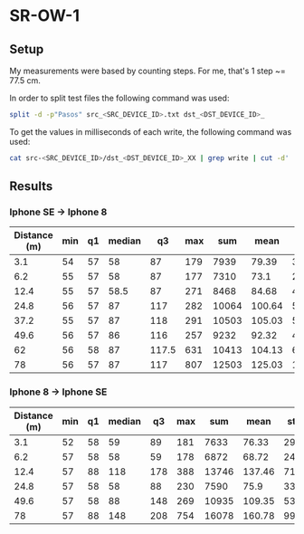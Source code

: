 # SR-OW-1

## Setup

My measurements were based by counting steps. For me, that's 1 step ~= 77.5 cm.

In order to split test files the following command was used:
```bash
split -d -p"Pasos" src_<SRC_DEVICE_ID>.txt dst_<DST_DEVICE_ID>_
```

To get the values in milliseconds of each write, the following command was used:
```bash
cat src-<SRC_DEVICE_ID>/dst_<DST_DEVICE_ID>_XX | grep write | cut -d' ' -f8
```

## Results

### Iphone SE -> Iphone 8

| Distance (m) | min | q1  | median | q3   | max | sum  | mean   | stddev  | stderr   | variance |
| ------------ | --- | --- | ------ | ---- | --- | ---- | ------ | ------- | -------- | -------- |
| 3.1          | 54  | 57  | 58     | 87   | 179 | 7939 | 79.39  | 34.735  | 3.4735   | 1206.52  |
| 6.2          | 55  | 57  | 58     | 87   | 177 | 7310 | 73.1   | 25.3921 | 2.53921  | 644.758  |
| 12.4         | 55  | 57  | 58.5   | 87   | 271 | 8468 | 84.68  | 40.7448 | 4.07448  | 1660.14  |
| 24.8         | 56  | 57  | 87     | 117  | 282 | 10064| 100.64 | 53.0613 | 5.30613  | 2815.51  |
| 37.2         | 55  | 57  | 87     | 118  | 291 | 10503| 105.03 | 53.5689 | 5.35689  | 2869.63  |
| 49.6         | 56  | 57  | 86     | 116  | 257 | 9232 | 92.32  | 40.2823 | 4.02823  | 1622.66  |
| 62           | 56  | 58  | 87     | 117.5| 631 | 10413| 104.13 | 64.2847 | 6.42847  | 4132.52  |
| 78           | 56  | 57  | 87     | 117  | 807 | 12503| 125.03 | 135.367 | 13.5367  | 18324.4  |

### Iphone 8 -> Iphone SE

| Distance (m) | min | q1  | median | q3   | max | sum  | mean   | stddev  | stderr   | variance |
| ------------ | --- | --- | ------ | ---- | --- | ---- | ------ | ------- | -------- | -------- |
| 3.1          | 52  | 58  | 59     | 89   | 181 | 7633 | 76.33  | 29.5488 | 2.95488  | 873.132  |
| 6.2          | 57  | 58  | 58     | 59   | 178 | 6872 | 68.72  | 24.0853 | 2.40853  | 580.103  |
| 12.4         | 57  | 88  | 118    | 178  | 388 | 13746| 137.46 | 71.42   | 7.142    | 5100.82  |
| 24.8         | 57  | 58  | 58     | 88   | 230 | 7590 | 75.9   | 33.4188 | 3.34188  | 1116.82  |
| 49.6         | 57  | 58  | 88     | 148  | 269 | 10935| 109.35 | 53.5317 | 5.35317  | 2865.64  |
| 78           | 57  | 88  | 148    | 208  | 754 | 16078| 160.78 | 99.5552 | 9.95552  | 9911.24  |

